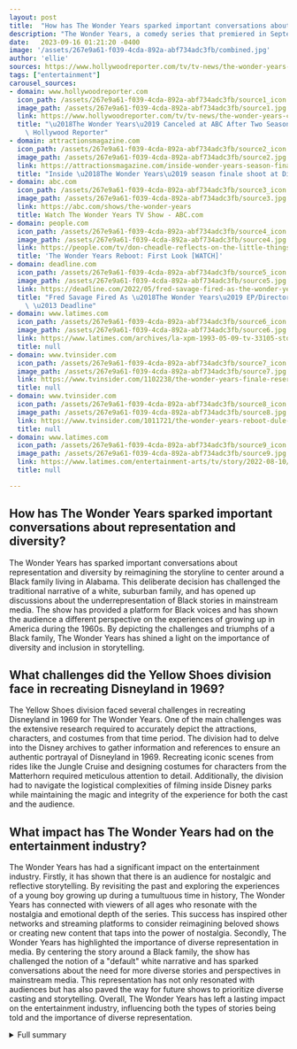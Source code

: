 ```yaml
---
layout: post
title:  "How has The Wonder Years sparked important conversations about representation and diversity in the entertainment industry?"
description: "The Wonder Years, a comedy series that premiered in September 2021, has captivated audiences with its heartwarming story and relatable characters. Inspired by the original series of the same name that aired from 1988 to 1993, the recent version takes viewers on a nostalgic journey back to the late '60s in Montgomery, Alabama."
date:   2023-09-16 01:21:20 -0400
image: '/assets/267e9a61-f039-4cda-892a-abf734adc3fb/combined.jpg'
author: 'ellie'
sources: https://www.hollywoodreporter.com/tv/tv-news/the-wonder-years-canceled-abc-two-seasons-1235592088/ https://attractionsmagazine.com/inside-wonder-years-season-finale-disneyland/ https://www.latimes.com/archives/la-xpm-1993-05-09-tv-33105-story.html https://www.tvinsider.com/1102238/the-wonder-years-finale-reservation-dogs-miguel-wants-to-fight-battle-of-the-decades-gordon-ramsays-food-stars/ https://abc.com/shows/the-wonder-years https://people.com/tv/don-cheadle-reflects-on-the-little-things-in-first-look-at-abc-the-wonder-years-reboot/ https://www.tvinsider.com/1011721/the-wonder-years-reboot-dule-hill-bill-williams/ https://www.latimes.com/entertainment-arts/tv/story/2022-08-10/fred-savage-allegations-misconduct https://deadline.com/2022/05/fred-savage-fired-as-the-wonder-years-ep-director-following-investigation-into-inappropriate-conduct-1235018451/
tags: ["entertainment"]
carousel_sources:
- domain: www.hollywoodreporter.com
  icon_path: /assets/267e9a61-f039-4cda-892a-abf734adc3fb/source1_icon.jpg
  image_path: /assets/267e9a61-f039-4cda-892a-abf734adc3fb/source1.jpg
  link: https://www.hollywoodreporter.com/tv/tv-news/the-wonder-years-canceled-abc-two-seasons-1235592088/
  title: "\u2018The Wonder Years\u2019 Canceled at ABC After Two Seasons \u2013 The\
    \ Hollywood Reporter"
- domain: attractionsmagazine.com
  icon_path: /assets/267e9a61-f039-4cda-892a-abf734adc3fb/source2_icon.jpg
  image_path: /assets/267e9a61-f039-4cda-892a-abf734adc3fb/source2.jpg
  link: https://attractionsmagazine.com/inside-wonder-years-season-finale-disneyland/
  title: "Inside \u2018The Wonder Years\u2019 season finale shoot at Disneyland"
- domain: abc.com
  icon_path: /assets/267e9a61-f039-4cda-892a-abf734adc3fb/source3_icon.jpg
  image_path: /assets/267e9a61-f039-4cda-892a-abf734adc3fb/source3.jpg
  link: https://abc.com/shows/the-wonder-years
  title: Watch The Wonder Years TV Show - ABC.com
- domain: people.com
  icon_path: /assets/267e9a61-f039-4cda-892a-abf734adc3fb/source4_icon.jpg
  image_path: /assets/267e9a61-f039-4cda-892a-abf734adc3fb/source4.jpg
  link: https://people.com/tv/don-cheadle-reflects-on-the-little-things-in-first-look-at-abc-the-wonder-years-reboot/
  title: 'The Wonder Years Reboot: First Look [WATCH]'
- domain: deadline.com
  icon_path: /assets/267e9a61-f039-4cda-892a-abf734adc3fb/source5_icon.jpg
  image_path: /assets/267e9a61-f039-4cda-892a-abf734adc3fb/source5.jpg
  link: https://deadline.com/2022/05/fred-savage-fired-as-the-wonder-years-ep-director-following-investigation-into-inappropriate-conduct-1235018451/
  title: "Fred Savage Fired As \u2018The Wonder Years\u2019 EP/Director After Investigation\
    \ \u2013 Deadline"
- domain: www.latimes.com
  icon_path: /assets/267e9a61-f039-4cda-892a-abf734adc3fb/source6_icon.jpg
  image_path: /assets/267e9a61-f039-4cda-892a-abf734adc3fb/source6.jpg
  link: https://www.latimes.com/archives/la-xpm-1993-05-09-tv-33105-story.html
  title: null
- domain: www.tvinsider.com
  icon_path: /assets/267e9a61-f039-4cda-892a-abf734adc3fb/source7_icon.jpg
  image_path: /assets/267e9a61-f039-4cda-892a-abf734adc3fb/source7.jpg
  link: https://www.tvinsider.com/1102238/the-wonder-years-finale-reservation-dogs-miguel-wants-to-fight-battle-of-the-decades-gordon-ramsays-food-stars/
  title: null
- domain: www.tvinsider.com
  icon_path: /assets/267e9a61-f039-4cda-892a-abf734adc3fb/source8_icon.jpg
  image_path: /assets/267e9a61-f039-4cda-892a-abf734adc3fb/source8.jpg
  link: https://www.tvinsider.com/1011721/the-wonder-years-reboot-dule-hill-bill-williams/
  title: null
- domain: www.latimes.com
  icon_path: /assets/267e9a61-f039-4cda-892a-abf734adc3fb/source9_icon.jpg
  image_path: /assets/267e9a61-f039-4cda-892a-abf734adc3fb/source9.jpg
  link: https://www.latimes.com/entertainment-arts/tv/story/2022-08-10/fred-savage-allegations-misconduct
  title: null

---
```


## How has The Wonder Years sparked important conversations about representation and diversity?
The Wonder Years has sparked important conversations about representation and diversity by reimagining the storyline to center around a Black family living in Alabama. This deliberate decision has challenged the traditional narrative of a white, suburban family, and has opened up discussions about the underrepresentation of Black stories in mainstream media. The show has provided a platform for Black voices and has shown the audience a different perspective on the experiences of growing up in America during the 1960s. By depicting the challenges and triumphs of a Black family, The Wonder Years has shined a light on the importance of diversity and inclusion in storytelling.

## What challenges did the Yellow Shoes division face in recreating Disneyland in 1969?
The Yellow Shoes division faced several challenges in recreating Disneyland in 1969 for The Wonder Years. One of the main challenges was the extensive research required to accurately depict the attractions, characters, and costumes from that time period. The division had to delve into the Disney archives to gather information and references to ensure an authentic portrayal of Disneyland in 1969. Recreating iconic scenes from rides like the Jungle Cruise and designing costumes for characters from the Matterhorn required meticulous attention to detail. Additionally, the division had to navigate the logistical complexities of filming inside Disney parks while maintaining the magic and integrity of the experience for both the cast and the audience.

## What impact has The Wonder Years had on the entertainment industry?
The Wonder Years has had a significant impact on the entertainment industry. Firstly, it has shown that there is an audience for nostalgic and reflective storytelling. By revisiting the past and exploring the experiences of a young boy growing up during a tumultuous time in history, The Wonder Years has connected with viewers of all ages who resonate with the nostalgia and emotional depth of the series. This success has inspired other networks and streaming platforms to consider reimagining beloved shows or creating new content that taps into the power of nostalgia. Secondly, The Wonder Years has highlighted the importance of diverse representation in media. By centering the story around a Black family, the show has challenged the notion of a "default" white narrative and has sparked conversations about the need for more diverse stories and perspectives in mainstream media. This representation has not only resonated with audiences but has also paved the way for future shows to prioritize diverse casting and storytelling. Overall, The Wonder Years has left a lasting impact on the entertainment industry, influencing both the types of stories being told and the importance of diverse representation.



<details>
  <summary>Full summary</summary>
<p>Set in 1968, The Wonder Years depicts the life of 12-year-old Dean and his experiences growing up during the Vietnam War. The show offers a reflective view through voice-over narration from adult Dean, played by the talented Don Cheadle. With its charming and relatable storyline, The Wonder Years has found significant appeal to both kids and parents alike.</p>
<p>One of the key highlights of the series is its portrayal of the father-son relationship between Dean and his smooth musician father, Bill Williams, played by Dulé Hill. The dynamic between the two characters adds depth and emotion to the show, leaving viewers with an important message about the power of family.</p>
<p>However, The Wonder Years hasn't been without controversy. Last year, the original star of the series, Fred Savage, was fired following a misconduct investigation. Allegations of inappropriate behavior surfaced, revealing details of Savage's behavior on set and previous lawsuits against him. Disney promptly severed ties with Savage, leading to his dismissal from the show.</p>
<p>Despite the controversy, The Wonder Years has continued to captivate audiences with its nostalgic storyline and outstanding performances. The series finale, set in the summer of 1973, promises to wrap up the story in a satisfying and emotional way. It's a bittersweet moment for fans, as they bid farewell to the beloved characters and their journey through the tumultuous '60s and early '70s.</p>
<p>In addition to the main storyline, The Wonder Years has also faced challenges when it comes to featuring Disneyland in a show set in 1969. The Yellow Shoes division, responsible for working with productions filming inside Disney parks, had to extensively research attractions, characters, and costumes from the time period. Recreating iconic scenes in Jungle Cruise and designing costumes from the Matterhorn were just some of the tasks involved in bringing the magic of Disneyland to The Wonder Years.</p>
<p>The dedication and attention to detail from the Yellow Shoes division is evident throughout the series. Working closely with the Disney archives, they were able to transport viewers back in time and immerse them in the wonders of Disneyland in 1969. The challenges faced by the division highlight the commitment to authenticity and the lengths gone to recreate a bygone era.</p>
<p>As The Wonder Years wraps up its first season, ABC is launching its fall slate with a heavy reliance on unscripted offerings, opting for no new scripted shows. This decision showcases the network's commitment to providing diverse and engaging content for its viewers.</p>
<p>The Wonder Years has undoubtedly left a lasting impact on both the audience and the entertainment industry. From its reimagined storyline centered on a Black family living in Alabama to its powerful messages about love, friendship, and the importance of family, the series has been a journey of laughter, nostalgia, and controversy.</p>
<p>As we bid farewell to The Wonder Years, we reflect on the impactful moments it has brought us and the talented ensemble of actors who brought these characters to life. From the exceptional performances of Don Cheadle and Dulé Hill to the memorable narration and storytelling, The Wonder Years will always hold a special place in our hearts.</p>
<p>Wednesday TV schedule features The Wonder Years season finale at 9/8c, along with other exciting premieres and finales. It's a night of must-watch television that will keep viewers entertained until the very end.</p>
<p>The Wonder Years has not only reimagined a beloved series but also sparked important conversations about representation, diversity, and accountability in the entertainment industry. It has reminded us of the power of storytelling and the impact it can have on shaping our perspectives and understanding of the world.</p>
<p>In conclusion, The Wonder Years has been a long-anticipated and exciting journey. From its captivating storyline and outstanding performances to its challenges and controversies, the series has left an indelible mark on the hearts of its viewers. As we say goodbye to The Wonder Years, we eagerly await what the future holds for the talented cast and creators behind this beloved show.</p>
</details>
